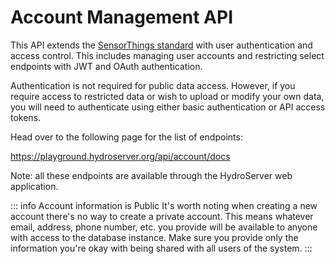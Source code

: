 # Account Management API

This API extends the [SensorThings standard](/guide/sensor-things.md) with user authentication and access control. This includes managing user accounts and restricting select endpoints with JWT and OAuth authentication.

Authentication is not required for public data access. However, if you require access to restricted data or wish to upload or modify your own data, you will need to authenticate using either basic authentication or API access tokens.

Head over to the following page for the list of endpoints:

https://playground.hydroserver.org/api/account/docs

Note: all these endpoints are available through the HydroServer web application.

::: info Account information is Public
It's worth noting when creating a new account there's no way to create a private account. This means whatever email, address, phone number, etc. you provide will be available to anyone with access to the database instance. Make sure you provide only the information you're okay with being shared with all users of the system.
:::
